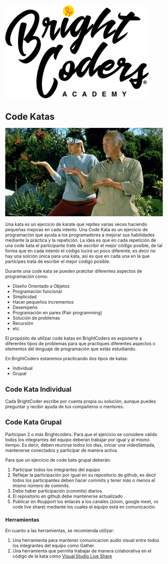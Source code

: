 ![BrightCoders](../../img/logo-bc.png)

# Code Katas
![BrightCoders](img/kata.jpg)

Una kata es un ejercicio de karate que repites varias veces haciendo pequeñas mejoras en cada intento. Una Code Kata es un ejercicio de programación que ayuda a los programadores a mejorar sus habilidades mediante la práctica y la repetición. La idea es que en cada repetición de una code kata el participante trate de escribir el mejor código posible, de tal forma que en cada intento el código lucirá un poco diferente, es decir no hay una solción única para una kata, así es que en cada una en la que participes trata de escribir el mejor código posible.

Durante una code kata se pueden pratcitar diferentes aspectos de programación como:
- Diseño Orientado a Objetos
- Programación funcional
- Simplicidad
- Hacer pequeños incrementos
- Desempeño
- Programación en pares (Pair programming)
- Solución de problemas
- Recursión
- etc.

El propósito de utilizar code katas en BrightCoders es exponerte a diferentes tipos de problemas para que practiques diferentes aspectos o elementos del lenguaje de programación que estás estudiando.

En BrightCoders estaremos practicando dos tipos de katas:
- Individual
- Grupal

## Code Kata Individual

Cada BrightCoder escribe por cuenta propia su solución, aunque puedes preguntar y recibir ayuda de tus compañeros o mentores.

## Code Kata Grupal
Participan 2 o más Brightcoders.  Para que el ejercicio se considere válido todos los integrantes del equipo deberán trabajar por igual y al mismo tiempo. Es decir, deben reunirse todos los días, iniciar una videollamada, mantenerse conectados y participar de manera activa.

Para que un ejercicio de code kata grupal deberán:

1. Participar todos los integrantes del equipo
2. Reflejar la participación por igual en su repositorio de github, es decir todos los participantes deben hacer commits y tener más o menos el mismo número de commits.
3. Debe haber participación (commits) diarios.
4. El repositorio en github debe mantenerse actualizado
5. Publicar en #support los enlaces a los canales (zoom, google meet, vs code live share) mediante los cuales el equipo está en comunicación.

### Herramientas

En cuanto a las herramientas, se recomienda utilizar:
1. Una herramienta para mantener comunicacion audio visual entre todos los integrantes del equipo como Gather.
2. Una herramienta que permita trabajar de manera colaborativa en el código de la kata como [Visual Studio Live Share](https://visualstudio.microsoft.com/es/services/live-share/)

